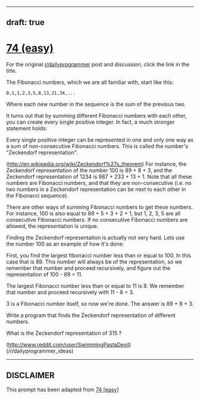 ---
draft: true
----

# [74 (easy)](https://www.reddit.com/r/dailyprogrammer/comments/wa0mc/792012_challenge_74_easy/)

For the original [r/dailyprogrammer](https://www.reddit.com/r/dailyprogrammer/) post and discussion, click the link in the title.

The Fibonacci numbers, which we are all familiar with, start like this:


```
0,1,1,2,3,5,8,13,21,34,...
```
Where each new number in the sequence is the sum of the previous two.

It turns out that by summing different Fibonacci numbers with each other, you can create every single positive integer. In fact, a much stronger statement holds: 

Every single positive integer can be represented in one and only one way as a sum of non-consecutive Fibonacci numbers. This is called the number's "Zeckendorf representation".

(http://en.wikipedia.org/wiki/Zeckendorf%27s_theorem)
For instance, the Zeckendorf representation of the number 100 is 89 + 8 + 3, and the Zeckendorf representation of 1234 is 987 + 233 + 13 + 1. Note that all these numbers are Fibonacci numbers, and that they are non-consecutive (i.e. no two numbers in a Zeckendorf representation can be next to each other in the Fibonacci sequence).

There are other ways of summing Fibonacci numbers to get these numbers. For instance, 100 is also equal to 89 + 5 + 3 + 2 + 1, but 1, 2, 3, 5 are all consecutive Fibonacci numbers. If no consecutive Fibonacci numbers are allowed, the representation is unique. 

Finding the Zeckendorf representation is actually not very hard. Lets use the number 100 as an example of how it's done:

First, you find the largest fibonacci number less than or equal to 100. In this case that is 89. This number will always be of the representation, so we remember that number and proceed recursively, and figure out the representation of 100 - 89 = 11.

The largest Fibonacci number less than or equal to 11 is 8. We remember that number and proceed recursively with 11 - 8 = 3.

3 is a Fibonacci number itself, so now we're done. The answer is 89 + 8 + 3. 

Write a program that finds the Zeckendorf representation of different numbers. 

What is the Zeckendorf representation of 315 ?

(http://www.reddit.com/user/SwimmingPastaDevil)
(/r/dailyprogrammer_ideas)

----
## **DISCLAIMER**
This prompt has been adapted from [74 [easy]](https://www.reddit.com/r/dailyprogrammer/comments/wa0mc/792012_challenge_74_easy/
)
